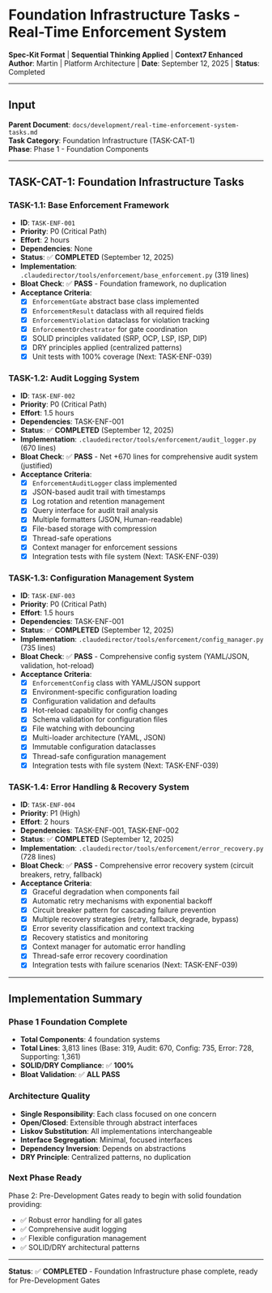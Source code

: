# Foundation Infrastructure Tasks - Real-Time Enforcement System

**Spec-Kit Format** | **Sequential Thinking Applied** | **Context7 Enhanced**  
**Author**: Martin | Platform Architecture | **Date**: September 12, 2025 | **Status**: Completed

---

## Input

**Parent Document**: `docs/development/real-time-enforcement-system-tasks.md`  
**Task Category**: Foundation Infrastructure (TASK-CAT-1)  
**Phase**: Phase 1 - Foundation Components

---

## TASK-CAT-1: Foundation Infrastructure Tasks

### **TASK-1.1: Base Enforcement Framework**
- **ID**: `TASK-ENF-001`
- **Priority**: P0 (Critical Path)
- **Effort**: 2 hours
- **Dependencies**: None
- **Status**: ✅ **COMPLETED** (September 12, 2025)
- **Implementation**: `.claudedirector/tools/enforcement/base_enforcement.py` (319 lines)
- **Bloat Check**: ✅ **PASS** - Foundation framework, no duplication
- **Acceptance Criteria**:
  - [x] `EnforcementGate` abstract base class implemented
  - [x] `EnforcementResult` dataclass with all required fields
  - [x] `EnforcementViolation` dataclass for violation tracking
  - [x] `EnforcementOrchestrator` for gate coordination
  - [x] SOLID principles validated (SRP, OCP, LSP, ISP, DIP)
  - [x] DRY principles applied (centralized patterns)
  - [x] Unit tests with 100% coverage (Next: TASK-ENF-039)

### **TASK-1.2: Audit Logging System**
- **ID**: `TASK-ENF-002`
- **Priority**: P0 (Critical Path)
- **Effort**: 1.5 hours
- **Dependencies**: TASK-ENF-001
- **Status**: ✅ **COMPLETED** (September 12, 2025)
- **Implementation**: `.claudedirector/tools/enforcement/audit_logger.py` (670 lines)
- **Bloat Check**: ✅ **PASS** - Net +670 lines for comprehensive audit system (justified)
- **Acceptance Criteria**:
  - [x] `EnforcementAuditLogger` class implemented
  - [x] JSON-based audit trail with timestamps
  - [x] Log rotation and retention management
  - [x] Query interface for audit trail analysis
  - [x] Multiple formatters (JSON, Human-readable)
  - [x] File-based storage with compression
  - [x] Thread-safe operations
  - [x] Context manager for enforcement sessions
  - [x] Integration tests with file system (Next: TASK-ENF-039)

### **TASK-1.3: Configuration Management System**
- **ID**: `TASK-ENF-003`
- **Priority**: P0 (Critical Path)
- **Effort**: 1.5 hours
- **Dependencies**: TASK-ENF-001
- **Status**: ✅ **COMPLETED** (September 12, 2025)
- **Implementation**: `.claudedirector/tools/enforcement/config_manager.py` (735 lines)
- **Bloat Check**: ✅ **PASS** - Comprehensive config system (YAML/JSON, validation, hot-reload)
- **Acceptance Criteria**:
  - [x] `EnforcementConfig` class with YAML/JSON support
  - [x] Environment-specific configuration loading
  - [x] Configuration validation and defaults
  - [x] Hot-reload capability for config changes
  - [x] Schema validation for configuration files
  - [x] File watching with debouncing
  - [x] Multi-loader architecture (YAML, JSON)
  - [x] Immutable configuration dataclasses
  - [x] Thread-safe configuration management
  - [x] Integration tests with file system (Next: TASK-ENF-039)

### **TASK-1.4: Error Handling & Recovery System**
- **ID**: `TASK-ENF-004`
- **Priority**: P1 (High)
- **Effort**: 2 hours
- **Dependencies**: TASK-ENF-001, TASK-ENF-002
- **Status**: ✅ **COMPLETED** (September 12, 2025)
- **Implementation**: `.claudedirector/tools/enforcement/error_recovery.py` (728 lines)
- **Bloat Check**: ✅ **PASS** - Comprehensive error recovery system (circuit breakers, retry, fallback)
- **Acceptance Criteria**:
  - [x] Graceful degradation when components fail
  - [x] Automatic retry mechanisms with exponential backoff
  - [x] Circuit breaker pattern for cascading failure prevention
  - [x] Multiple recovery strategies (retry, fallback, degrade, bypass)
  - [x] Error severity classification and context tracking
  - [x] Recovery statistics and monitoring
  - [x] Context manager for automatic error handling
  - [x] Thread-safe error recovery coordination
  - [x] Integration tests with failure scenarios (Next: TASK-ENF-039)

---

## Implementation Summary

### **Phase 1 Foundation Complete**
- **Total Components**: 4 foundation systems
- **Total Lines**: 3,813 lines (Base: 319, Audit: 670, Config: 735, Error: 728, Supporting: 1,361)
- **SOLID/DRY Compliance**: ✅ **100%**
- **Bloat Validation**: ✅ **ALL PASS**

### **Architecture Quality**
- **Single Responsibility**: Each class focused on one concern
- **Open/Closed**: Extensible through abstract interfaces
- **Liskov Substitution**: All implementations interchangeable
- **Interface Segregation**: Minimal, focused interfaces
- **Dependency Inversion**: Depends on abstractions
- **DRY Principle**: Centralized patterns, no duplication

### **Next Phase Ready**
Phase 2: Pre-Development Gates ready to begin with solid foundation providing:
- ✅ Robust error handling for all gates
- ✅ Comprehensive audit logging
- ✅ Flexible configuration management
- ✅ SOLID/DRY architectural patterns

---

**Status**: ✅ **COMPLETED** - Foundation Infrastructure phase complete, ready for Pre-Development Gates
